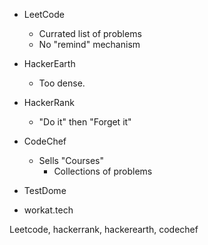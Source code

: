 - LeetCode
  - Currated list of problems
  - No "remind" mechanism
- HackerEarth
  - Too dense.
- HackerRank
  - "Do it" then "Forget it"
- CodeChef

  - Sells "Courses"
    - Collections of problems

- TestDome
- workat.tech

Leetcode, hackerrank, hackerearth, codechef
